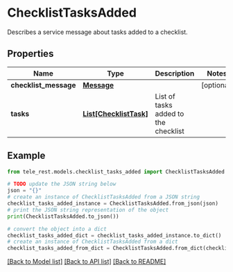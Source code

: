 # ChecklistTasksAdded

Describes a service message about tasks added to a checklist.

## Properties

Name | Type | Description | Notes
------------ | ------------- | ------------- | -------------
**checklist_message** | [**Message**](Message.md) |  | [optional] 
**tasks** | [**List[ChecklistTask]**](ChecklistTask.md) | List of tasks added to the checklist | 

## Example

```python
from tele_rest.models.checklist_tasks_added import ChecklistTasksAdded

# TODO update the JSON string below
json = "{}"
# create an instance of ChecklistTasksAdded from a JSON string
checklist_tasks_added_instance = ChecklistTasksAdded.from_json(json)
# print the JSON string representation of the object
print(ChecklistTasksAdded.to_json())

# convert the object into a dict
checklist_tasks_added_dict = checklist_tasks_added_instance.to_dict()
# create an instance of ChecklistTasksAdded from a dict
checklist_tasks_added_from_dict = ChecklistTasksAdded.from_dict(checklist_tasks_added_dict)
```
[[Back to Model list]](../README.md#documentation-for-models) [[Back to API list]](../README.md#documentation-for-api-endpoints) [[Back to README]](../README.md)


